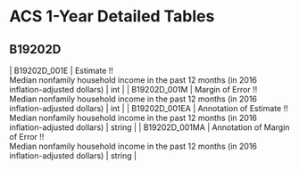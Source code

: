 # ACS 1-Year Detailed Tables

## B19202D

| B19202D_001E | Estimate !!<br>Median nonfamily household income in the past 12 months (in 2016 inflation-adjusted dollars) | int |
| B19202D_001M | Margin of Error !!<br>Median nonfamily household income in the past 12 months (in 2016 inflation-adjusted dollars) | int |
| B19202D_001EA | Annotation of Estimate !!<br>Median nonfamily household income in the past 12 months (in 2016 inflation-adjusted dollars) | string |
| B19202D_001MA | Annotation of Margin of Error !!<br>Median nonfamily household income in the past 12 months (in 2016 inflation-adjusted dollars) | string |

